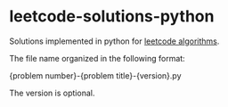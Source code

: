 # leetcode-solutions-python

Solutions implemented in python for [leetcode algorithms](https://leetcode.com/problemset/algorithms/).

The file name organized in the following format:

{problem number}-{problem title}-{version}.py

The version is optional.